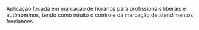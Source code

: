 Aplicação focada em marcação de horarios para profissionais liberais e autônommos, tendo como intuito o controle da marcação de atendimentos freelances.

